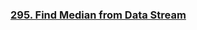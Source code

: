 ### [295. Find Median from Data Stream](https://leetcode.com/problems/find-median-from-data-stream/)